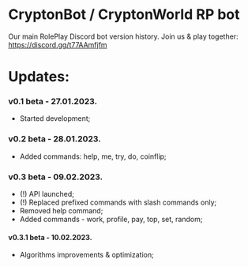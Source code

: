 # CryptonBot / CryptonWorld RP bot
Our main RolePlay Discord bot version history. Join us & play together: https://discord.gg/t77AAmfjfm

# Updates:
### v0.1 beta - 27.01.2023.
- Started development;
### v0.2 beta - 28.01.2023.
- Added commands: help, me, try, do, coinflip;
### v0.3 beta - 09.02.2023.
- (!) API launched;
- (!) Replaced prefixed commands with slash commands only;
- Removed help command;
- Added commands - work, profile, pay, top, set, random;
#### v0.3.1 beta - 10.02.2023.
- Algorithms improvements & optimization;
